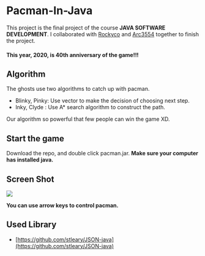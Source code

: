 # Pacman-In-Java

This project is the final project of the course **JAVA SOFTWARE DEVELOPMENT**. I collaborated with [Rockyco](https://github.com/Rockyco) and [Arc3554](https://github.com/Arc3554) together to finish the project. 

#### This year, 2020, is 40th anniversary of the game!!!


## Algorithm

The ghosts use two algorithms to catch up with pacman.

* Blinky, Pinky: Use vector to make the decision of choosing next step.
* Inky, Clyde : Use A* search algorithm to construct the path.

Our algorithm so powerful that few people can win the game XD.

## Start the game

Download the repo, and double click pacman.jar.
**Make sure your computer has installed java.**

## Screen Shot

![](https://i.imgur.com/CXm6SAK.png)

**You can use arrow keys to control pacman.**


## Used Library

* [https://github.com/stleary/JSON-java](https://github.com/stleary/JSON-java)
